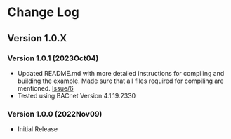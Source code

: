 # Change Log

## Version 1.0.X

### Version 1.0.1 (2023Oct04)

- Updated README.md with more detailed instructions for compiling and building the example. Made sure that all files required for compiling are mentioned. [Issue/6](https://github.com/chipkin/BACnetServerExamplePython/issues/6)
- Tested using BACnet Version 4.1.19.2330

### Version 1.0.0 (2022Nov09)

- Initial Release